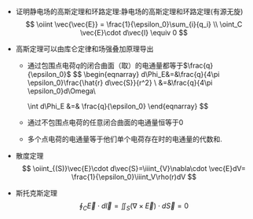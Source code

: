 + 证明静电场的高斯定理和环路定理:静电场的高斯定理和环路定理(有源无旋)
$$
\oiint \vec{\vec{E}} = \frac{1}{\epsilon_0}\sum_{i}{q_i}  \\
\oint_C \vec{E}\cdot d\vec{l} \equiv 0
$$

+ 高斯定理可以由库仑定律和场强叠加原理导出

  + 通过包围点电荷$q$的闭合曲面（取）的电通量都等于$\frac{q}{\epsilon_0}$
    $$
    \begin{eqnarray}
    d\Phi_E&=&\frac{q}{4\pi \epsilon_0}\frac{\hat{r} d\vec{S}}{r^2}	\\
    &=&\frac{q}{4\pi \epsilon_0}d\Omega\\
    
    \int d\Phi_E &=& \frac{q}{\epsilon_0}
    \end{eqnarray}
    $$

  + 通过不包围点电荷的任意闭合曲面的电通量恒等于0

  + 多个点电荷的电通量等于他们单个电荷存在时的电通量的代数和.





+ 散度定理
  $$
  \oiint_{(S)}\vec{E}\cdot d\vec{S}=\iiint_{V}\nabla\cdot \vec{E}dV= \frac{1}{\epsilon_0}\iiint_V\rho(r)dV
  $$

+ 斯托克斯定理
  $$
  \oint_{C}\vec{E}\cdot d\vec{l}=\iint_{S}(\nabla\times \vec{E})\cdot d\vec{S}=0
  $$
  